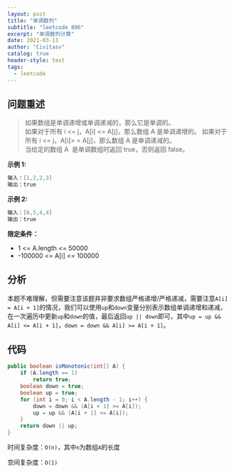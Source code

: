```yaml
---
layout: post
title: "单调数列"
subtitle: "leetcode 896"
excerpt: "单调数列计算"
date: 2021-03-11
author: "Civitasv"
catalog: true
header-style: text
tags:
  - leetcode
---
```


## 问题重述

> 如果数组是单调递增或单调递减的，那么它是单调的。  
> 如果对于所有 i <= j，A[i] <= A[j]，那么数组 A 是单调递增的。 如果对于所有 i <= j，A[i]> = A[j]，那么数组 A 是单调递减的。  
> 当给定的数组 A  是单调数组时返回 true，否则返回 false。

**示例 1:**

```java
输入：[1,2,2,3]
输出：true
```

**示例 2:**

```java
输入：[6,5,4,4]
输出：true
```

**限定条件：**

- 1 <= A.length <= 50000
- -100000 <= A[i] <= 100000

## 分析

本题不难理解，但需要注意该题并非要求数组严格递增/严格递减，需要注意`A[i] = A[i + 1]`的情况，我们可以使用`up`和`down`变量分别表示数组单调递增和递减，在一次遍历中更新`up`和`down`的值，最后返回`up || down`即可，其中`up = up && A[i] <= A[i + 1]`，`down = down && A[i] >= A[i + 1]`。

## 代码

```java
public boolean isMonotonic(int[] A) {
    if (A.length == 1)
        return true;
    boolean down = true;
    boolean up = true;
    for (int i = 0; i < A.length - 1; i++) {
        down = down && (A[i + 1] >= A[i]);
        up = up && (A[i + 1] <= A[i]);
    }
    return down || up;
}
```

时间复杂度：`O(n)`，其中`n`为数组`A`的长度

空间复杂度：`O(1)`
